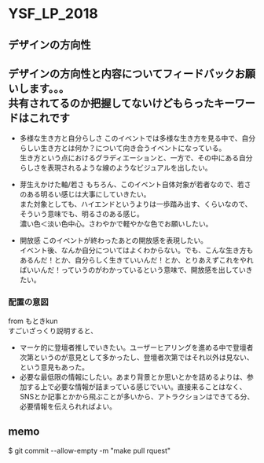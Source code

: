 # YSF_LP_2018

## デザインの方向性
デザインの方向性と内容についてフィードバックお願いします。。。  
共有されてるのか把握してないけどもらったキーワードはこれです  
-------
+ 多様な生き方と自分らしさ
このイベントでは多様な生き方を見る中で、自分らしい生き方とは何か？について向き合うイベントになっている。  
生き方という点におけるグラディエーションと、一方で、その中にある自分らしさを表現されるような線のようなビジュアルを出したい。  

+ 芽生えかけた軸/若さ
もちろん、このイベント自体対象が若者なので、若さのある明るい感じは大事にしていきたい。  
また対象としても、ハイエンドというよりは一歩踏み出す、くらいなので、そういう意味でも、明るさのある感じ。  
濃い色＜淡い色中心。さわやかで軽やかな色でお願いしたい。  

+ 開放感
このイベントが終わったあとの開放感を表現したい。  
イベント後、なんか自分についてはよくわからない。でも、こんな生き方もあるんだ！とか、自分らしく生きていいんだ！とか、とりあえずこれをやればいいんだ！っていうのがわかっているという意味で、開放感を出していきたい。  

### 配置の意図
from もときkun  
すごいざっくり説明すると、  
+ マーケ的に登壇者推しでいきたい。ユーザーヒアリングを進める中で登壇者次第というのが意見として多かったし、登壇者次第ではそれ以外は見ない、という意見もあった。  
+ 必要な最低限の情報にしたい。あまり背景とか思いとかを詰めるよりは、参加する上で必要な情報が詰まっている感じでいい。直接来ることはなく、SNSとか記事とかから飛ぶことが多いから、アトラクションはできてる分、必要情報を伝えられればよい。  

## memo
$ git commit --allow-empty -m "make pull rquest"

